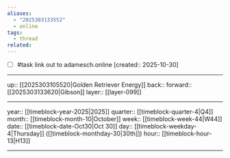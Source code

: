 ```yaml
---
aliases:
  - "2025303133552"
  - online
tags:
  - thread
related:
---
```


- [ ] #task link out to adamesch.online  [created:: 2025-10-30]

***

up:: [[2025303105520|Golden Retriever Energy]]
back:: 
forward:: [[2025303133620|Gibson]]
layer:: [[layer-099]]

***

year:: [[timeblock-year-2025|2025]]
quarter:: [[timeblock-quarter-4|Q4]]
month:: [[timeblock-month-10|October]]
week:: [[timeblock-week-44|W44]]
date:: [[timeblock-date-Oct30|Oct 30]]
day:: [[timeblock-weekday-4|Thursday]] ([[timeblock-monthday-30|30th]])
hour:: [[timeblock-hour-13|H13]]

***
